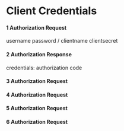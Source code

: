 # Client Credentials    




#### 1 Authorization Request
username password / clientname clientsecret 

#### 2 Authorization Response
credentials: authorization code 

#### 3 Authorization Request

#### 4 Authorization Request

#### 5 Authorization Request

#### 6 Authorization Request

